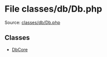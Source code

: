 File classes/db/Db.php
=========

Source: [classes/db/Db.php](https://github.com/PrestaShop/PrestaShop/blob/1.5.6.3/classes/db/Db.php)


Classes
-------

* [DbCore](class.DbCore.md)

